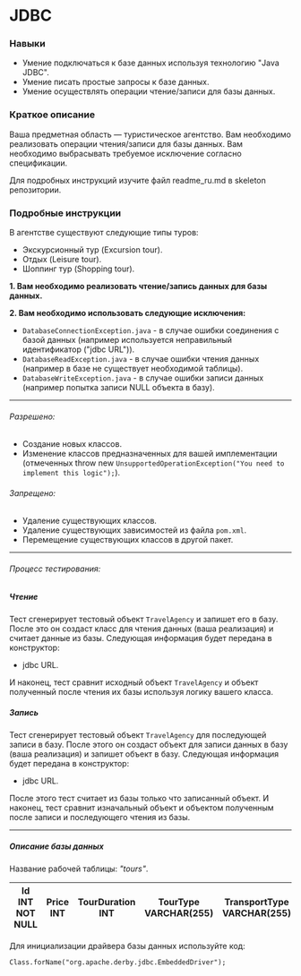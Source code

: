 # JDBC

### Навыки
- Умение подключаться к базе данных используя технологию "Java JDBC".
- Умение писать простые запросы к базе данных.
- Умение осуществлять операции чтение/записи для базы данных.

### Краткое описание
Ваша предметная область — туристическое агентство. Вам необходимо реализовать операции чтения/записи для базы данных. Вам необходимо выбрасывать требуемое исключение согласно спецификации.

Для подробных инструкций изучите файл readme_ru.md в skeleton репозитории.

### Подробные инструкции
В агентстве существуют следующие типы туров:

- Экскурсионный тур (Excursion tour).
- Отдых (Leisure tour).
- Шоппинг тур (Shopping tour).

**1. Вам необходимо реализовать чтение/запись данных для базы данных.**

**2. Вам необходимо использовать следующие исключения:**
- `DatabaseConnectionException.java` - в случае ошибки соединения с базой данных (например используется неправильный идентификатор ("jdbc URL")).
- `DatabaseReadException.java` - в случае ошибки чтения данных (например в базе не существует необходимой таблицы).
- `DatabaseWriteException.java` - в случае ошибки записи данных (например попытка записи NULL объекта в базу).
---

###### Разрешено:

- Создание новых классов.
- Изменение классов предназначенных для вашей имплементации (отмеченных throw new `UnsupportedOperationException("You need to implement this logic");`).

###### Запрещено:

- Удаление существующих классов.
- Удаление существующих зависимостей из файла `pom.xml`.
- Перемещение существующих классов в другой пакет.
---

###### Процесс тестирования:
##### Чтение
Тест сгенерирует тестовый объект `TravelAgency` и запишет его в базу. После это он создаст класс для чтения данных (ваша реализация) и считает данные из базы. Следующая информация будет передана в конструктор:
- jdbc URL.

И наконец, тест сравнит исходный объект `TravelAgency` и объект полученный после чтения их базы используя логику вашего класса.

##### Запись
Тест сгенерирует тестовый объект `TravelAgency` для последующей записи в базу. После этого он создаст объект для записи данных в базу (ваша реализация) и запишет объект в базу. Следующая информация будет передана в конструктор:
- jdbc URL.

После этого тест считает из базы только что записанный объект. И наконец, тест сравнит изначальный объект и объектом полученным после записи и последующего чтения из базы.

---
##### Описание базы данных
Название рабочей таблицы: _"tours"_.

Id INT NOT NULL| Price INT | TourDuration INT | TourType VARCHAR(255) |TransportType VARCHAR(255) | MealType VARCHAR(255)
------------ | -------------| -------------| -------------| -------------| -------------| 

Для инициализации драйвера базы данных используйте код:
```
Class.forName("org.apache.derby.jdbc.EmbeddedDriver");
```
